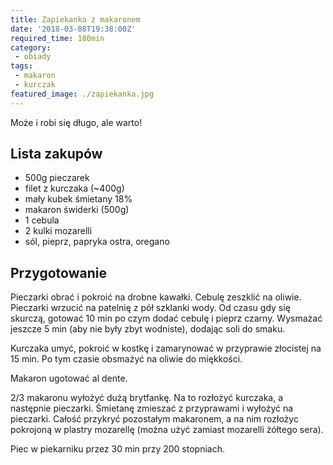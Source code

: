 ```yaml
---
title: Zapiekanka z makaronem
date: '2018-03-08T19:38:00Z'
required_time: 180min
category: 
 - obiady
tags:
 - makaron
 - kurczak
featured_image: ./zapiekanka.jpg
---
```


Może i robi się długo, ale warto!

<!-- more --> 

## Lista zakupów

- 500g pieczarek
- filet z kurczaka (~400g)
- mały kubek śmietany 18%
- makaron świderki (500g)
- 1 cebula
- 2 kulki mozarelli
- sól, pieprz, papryka ostra, oregano

## Przygotowanie

Pieczarki obrać i pokroić na drobne kawałki.
Cebulę zeszklić na oliwie.
Pieczarki wrzucić na patelnię z pół szklanki wody. Od czasu gdy się skurczą, gotować 10 min po czym dodać cebulę i pieprz czarny.
Wysmażać jeszcze 5 min (aby nie były zbyt wodniste), dodając soli do smaku.

Kurczaka umyć, pokroić w kostkę i zamarynować w przyprawie złocistej na 15 min. Po tym czasie obsmażyć na oliwie do miękkości.

Makaron ugotować al dente.

2/3 makaronu wyłożyć dużą brytfankę. Na to rozłożyć kurczaka, a następnie pieczarki.
Śmietanę zmieszać z przyprawami i wyłożyć na pieczarki.
Całość przykryć pozostałym makaronem, a na nim rozłożyc pokrojoną w plastry mozarellę (można użyć zamiast mozarelli żółtego sera).

Piec w piekarniku przez 30 min przy 200 stopniach.
